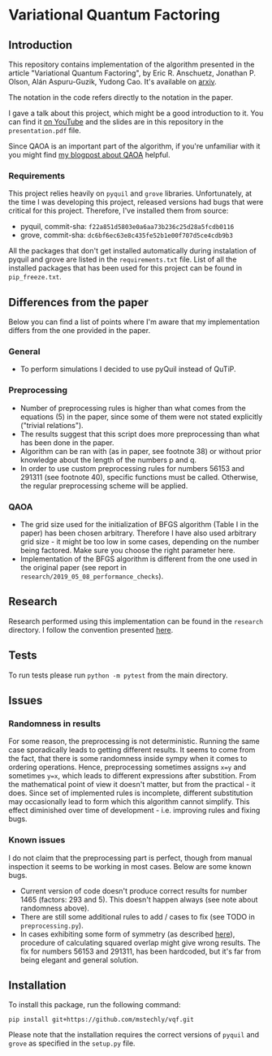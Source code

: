 # Variational Quantum Factoring

## Introduction

This repository contains implementation of the algorithm presented in the article "Variational Quantum Factoring", by Eric R. Anschuetz, Jonathan P. Olson, Alán Aspuru-Guzik, Yudong Cao. It's available on [arxiv](https://arxiv.org/abs/1808.08927).

The notation in the code refers directly to the notation in the paper.

I gave a talk about this project, which might be a good introduction to it.
You can find it [on YouTube](https://www.youtube.com/watch?v=2tZrg4VQVpA) and the slides are in this repository in the `presentation.pdf` file.

Since QAOA is an important part of the algorithm, if you're unfamiliar with it you might find [my blogpost about QAOA](https://www.mustythoughts.com/Quantum-Approximate-Optimization-Algorithm-Explained.html) helpful.

### Requirements

This project relies heavily on `pyquil` and `grove` libraries. Unfortunately, at the time I was developing this project, released versions had bugs that were critical for this project.
Therefore, I've installed them from source:
- pyquil, commit-sha: `f22a851d5803e0a6aa73b236c25d28a5fcdb0116`
- grove, commit-sha: `dc6bf6ec63e8c435fe52b1e00f707d5ce4cdb9b3`

All the packages that don't get installed automatically during instalation of pyquil and grove are listed in the `requirements.txt` file.
List of all the installed packages that has been used for this project can be found in `pip_freeze.txt`.

## Differences from the paper

Below you can find a list of points where I'm aware that my implementation differs from the one provided in the paper.

### General

- To perform simulations I decided to use pyQuil instead of QuTiP.

### Preprocessing
- Number of preprocessing rules is higher than what comes from the equations (5) in the paper, since some of them were not stated explicitly ("trivial relations"). 
- The results suggest that this script does more preprocessing than what has been done in the paper. 
- Algorithm can be ran with (as in paper, see footnote 38) or without prior knowledge about the length of the numbers p and q. 
- In order to use custom preprocessing rules for numbers 56153 and 291311 (see footnote 40), specific functions must be called. Otherwise, the regular preprocessing scheme will be applied.

### QAOA
- The grid size used for the initialization of BFGS algorithm (Table I in the paper) has been chosen arbitrary. Therefore I have also used arbitrary grid size - it might be too low in some cases, depending on the number being factored. Make sure you choose the right parameter here.
- Implementation of the BFGS algorithm is different from the one used in the original paper (see report in `research/2019_05_08_performance_checks`).


## Research

Research performed using this implementation can be found in the `research` directory. I follow the convention presented [here](https://github.com/BOHRTECHNOLOGY/public_research/blob/master/Guidelines/research_guidelines.md).


## Tests 

To run tests please run `python -m pytest` from the main directory.


## Issues

### Randomness in results

For some reason, the preprocessing is not deterministic. Running the same case sporadically leads to getting different results. It seems to come from the fact, that there is some randomness inside sympy when it comes to ordering operations. Hence, preprocessing sometimes assigns `x=y` and sometimes `y=x`, which leads to different expressions after substition. From the mathematical point of view it doesn't matter, but from the practical - it does. Since set of implemented rules is incomplete, different substitution may occasionally lead to form which this algorithm cannot simplify. This effect diminished over time of development - i.e. improving rules and fixing bugs.

### Known issues

I do not claim that the preprocessing part is perfect, though from manual inspection it seems to be working in most cases. Below are some known bugs.

- Current version of code doesn't produce correct results for number 1465 (factors: 293 and 5). This doesn't happen always (see note about randomness above).
- There are still some additional rules to add / cases to fix (see TODO in `preprocessing.py`).
- In cases exhibiting some form of symmetry (as described [here](https://arxiv.org/pdf/1411.6758.pdf)), procedure of calculating squared overlap might give wrong results. The fix for numbers 56153 and 291311, has been hardcoded, but it's far from being elegant and general solution.

## Installation

To install this package, run the following command:

```
pip install git+https://github.com/mstechly/vqf.git
```

Please note that the installation requires the correct versions of `pyquil` and `grove` as specified in the `setup.py` file.

